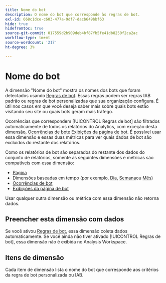 ```yaml
---
title: Nome do bot
description: O nome do bot que corresponde às regras de bot.
exl-id: 668c1dce-c603-477a-9df7-dacb649bbf63
hide: true
hidefromtoc: true
source-git-commit: 017559d2b909deb4bf87fb5fe41db8250f2ca2ac
workflow-type: tm+mt
source-wordcount: '217'
ht-degree: 3%

---
```


# Nome do bot

A dimensão &quot;Nome do bot&quot; mostra os nomes dos bots que foram detectados usando [Regras de bot](/help/admin/admin/c-manage-report-suites/c-edit-report-suites/general/bot-removal/bot-rules.md). Essas regras podem ser regras IAB padrão ou regras de bot personalizadas que sua organização configura. É útil nos casos em que você deseja saber mais sobre quais bots estão visitando seu site ou quais bots geram mais tráfego.

Ocorrências que correspondem [!UICONTROL Regras de bot] são filtrados automaticamente de todos os relatórios do Analytics, com exceção desta dimensão, [Ocorrências de bot](../metrics/bot-occurrences.md)e [Exibições da página de bot](../metrics/bot-page-views.md). É possível usar essa dimensão e essas duas métricas para ver quais dados de bot são excluídos do restante dos relatórios.

Como os relatórios de bot são separados do restante dos dados do conjunto de relatórios, somente as seguintes dimensões e métricas são compatíveis com essa dimensão:

* [Página](page.md)
* Dimensões baseadas em tempo (por exemplo, [Dia](day.md), [Semana](week.md)ou [Mês](month.md))
* [Ocorrências de bot](../metrics/bot-occurrences.md)
* [Exibições da página de bot](../metrics/bot-page-views.md)

Usar qualquer outra dimensão ou métrica com essa dimensão não retorna dados.

## Preencher esta dimensão com dados

Se você ativou [Regras de bot](/help/admin/admin/c-manage-report-suites/c-edit-report-suites/general/bot-removal/bot-rules.md), essa dimensão coleta dados automaticamente. Se você ainda não tiver ativado [!UICONTROL Regras de bot], essa dimensão não é exibida no Analysis Workspace.

## Itens de dimensão

Cada item de dimensão lista o nome do bot que corresponde aos critérios da regra de bot personalizada ou IAB.
